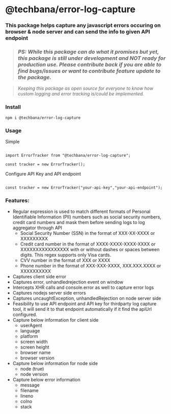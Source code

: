 # @techbana/error-log-capture

### This package helps capture any javascript errors occuring on browser & node server and can send the info to given API endpoint

> ### _PS: While this package can do what it promises but yet, this package is still under development and **NOT ready for production use**. Please contribute back if you are able to find bugs/issues or want to contribute feature update to the package._

> _Keeping this package as open source for everyone to know how custom logging and error tracking is/could be implemented._

### Install

`npm i @techbana/error-log-capture`

### Usage

Simple

```

import ErrorTracker from "@techbana/error-log-capture";

const tracker = new ErrorTracker();

```

Configure API Key and API endpoint

```

const tracker = new ErrorTracker("your-api-key","your-api-endpoint");

```

### Features:

- Regular expression is used to match different formats of Personal Identifiable Information (PII) numbers such as social security numbers, credit card numbers and mask them before sending logs to log aggregator through API
  - Social Security Number (SSN) in the format of XXX-XX-XXXX or XXXXXXXXX
  - Credit card number in the format of XXXX-XXXX-XXXX-XXXX or XXXXXXXXXXXXXXXX with or without dashes or spaces between digits. This regex supports only Visa cards.
  - CVV number in the format of XXX or XXXX
  - Phone number in the format of XXX-XXX-XXXX, XXX.XXX.XXXX or XXXXXXXXXX
- Captures client side error
- Captures error, unhandledrejection event on window
- Intercepts XHR calls and console.error as well to capture error logs
- Captures nodejs server side errors
- Captures uncaughtException, unhandledRejection on node server side
- Feasibility to use API endpoint and API key for thirdparty log capture tool, it will send it to that endpoint automatically if it find the apiUrl configured.
- Capture below information for client side
  - userAgent
  - language
  - platform
  - screen width
  - screen height
  - browser name
  - browser version
- Capture below information for node side
  - node (true)
  - node version
- Capture below error information
  - message
  - filename
  - lineno
  - colno
  - stack
